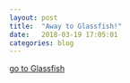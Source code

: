 ```yaml
---
layout: post
title:  "Away to Glassfish!"
date:   2018-03-19 17:05:01 
categories: blog
---
```


[go to Glassfish](http://52.89.122.13:8080)
